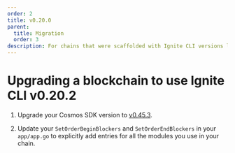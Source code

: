 ```yaml
---
order: 2
title: v0.20.0
parent:
  title: Migration
  order: 3
description: For chains that were scaffolded with Ignite CLI versions lower than v0.20.0, changes are required to use Ignite CLI v0.20.0. 
---
```


# Upgrading a blockchain to use Ignite CLI v0.20.2

1. Upgrade your Cosmos SDK version to [v0.45.3](https://github.com/cosmos/cosmos-sdk/releases/tag/v0.45.3).

2. Update your `SetOrderBeginBlockers` and `SetOrderEndBlockers` in your `app/app.go` to explicitly add entries for all the modules you use in your chain.
